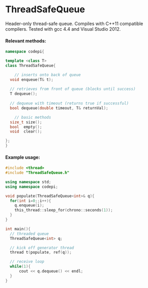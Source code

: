 # ThreadSafeQueue
Header-only thread-safe queue.  Compiles with C++11 compatible compilers.  Tested with gcc 4.4 and Visual Studio 2012.

#### Relevant methods:
```cpp
namespace codepi{

template <class T>
class ThreadSafeQueue{

	// inserts onto back of queue  
  void enqueue(T& t);
  
  // retrieves from front of queue (blocks until success)
  T dequeue();
  
  // dequeue with timeout (returns true if successful)
  bool dequeue(double timeout, T& returnVal);

	// basic methods  
  size_t size();
  bool  empty();
  void  clear();

};
}
```

#### Example usage:
```cpp
#include <thread>
#include "ThreadSafeQueue.h"

using namespace std;
using namespace codepi;

void populate(ThreadSafeQueue<int>& q){
  for(int i=0;;i++){
    q.enqueue(i);
    this_thread::sleep_for(chrono::seconds(1));
  }
}

int main(){
  // threaded queue
  ThreadSafeQueue<int> q;

  // kick off generator thread
  thread t(populate, ref(q));

  // receive loop
  while(1){
      cout << q.dequeue() << endl;
  }
}
```

